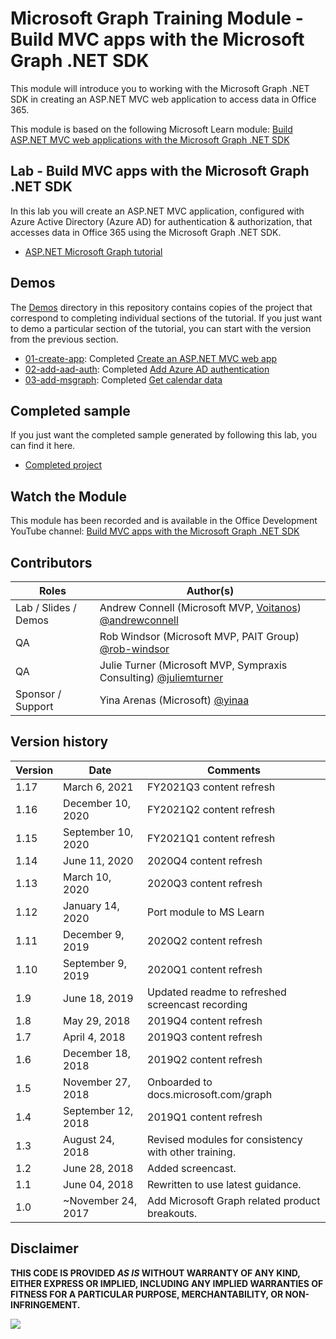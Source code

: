 # Microsoft Graph Training Module - Build MVC apps with the Microsoft Graph .NET SDK

This module will introduce you to working with the Microsoft Graph .NET SDK in creating an ASP.NET MVC web application to access data in Office 365.

This module is based on the following Microsoft Learn module: [Build ASP.NET MVC web applications with the Microsoft Graph .NET SDK](https://docs.microsoft.com/learn/modules/msgraph-build-aspnetmvc-apps)

## Lab - Build MVC apps with the Microsoft Graph .NET SDK

In this lab you will create an ASP.NET MVC application, configured with Azure Active Directory (Azure AD) for authentication & authorization, that accesses data in Office 365 using the Microsoft Graph .NET SDK.

- [ASP.NET Microsoft Graph tutorial](https://docs.microsoft.com/graph/training/aspnet-tutorial)

## Demos

The [Demos](./Demos) directory in this repository contains copies of the project that correspond to completing individual sections of the tutorial. If you just want to demo a particular section of the tutorial, you can start with the version from the previous section.

- [01-create-app](Demos/01-create-app): Completed [Create an ASP.NET MVC web app](https://docs.microsoft.com/graph/training/aspnet-tutorial?tutorial-step=1)
- [02-add-aad-auth](Demos/02-add-aad-auth): Completed [Add Azure AD authentication](https://docs.microsoft.com/graph/training/aspnet-tutorial?tutorial-step=3)
- [03-add-msgraph](Demos/03-add-msgraph): Completed [Get calendar data](https://docs.microsoft.com/graph/training/aspnet-tutorial?tutorial-step=4)

## Completed sample

If you just want the completed sample generated by following this lab, you can find it here.

- [Completed project](Demos/03-add-msgraph)

## Watch the Module

This module has been recorded and is available in the Office Development YouTube channel: [Build MVC apps with the Microsoft Graph .NET SDK](https://youtu.be/a2teHZ5WuNc)

## Contributors

| Roles                | Author(s)                                                                                                      |
| -------------------- | -------------------------------------------------------------------------------------------------------------- |
| Lab / Slides / Demos | Andrew Connell (Microsoft MVP, [Voitanos](//github.com/voitanos)) [@andrewconnell](//github.com/andrewconnell) |
| QA                   | Rob Windsor (Microsoft MVP, PAIT Group) [@rob-windsor](//github.com/rob-windsor)                               |
| QA                   | Julie Turner (Microsoft MVP, Sympraxis Consulting) [@juliemturner](//github.com/juliemturner)                  |
| Sponsor / Support    | Yina Arenas (Microsoft) [@yinaa](//github.com/yinaa)                                                           |

## Version history

| Version | Date               | Comments                                             |
| ------- | ------------------ | ---------------------------------------------------- |
| 1.17    | March 6, 2021      | FY2021Q3 content refresh                             |
| 1.16    | December 10, 2020  | FY2021Q2 content refresh                             |
| 1.15    | September 10, 2020 | FY2021Q1 content refresh                             |
| 1.14    | June 11, 2020      | 2020Q4 content refresh                               |
| 1.13    | March 10, 2020     | 2020Q3 content refresh                               |
| 1.12    | January 14, 2020   | Port module to MS Learn                              |
| 1.11    | December 9, 2019   | 2020Q2 content refresh                               |
| 1.10    | September 9, 2019  | 2020Q1 content refresh                               |
| 1.9     | June 18, 2019      | Updated readme to refreshed screencast recording     |
| 1.8     | May 29, 2018       | 2019Q4 content refresh                               |
| 1.7     | April 4, 2018      | 2019Q3 content refresh                               |
| 1.6     | December 18, 2018  | 2019Q2 content refresh                               |
| 1.5     | November 27, 2018  | Onboarded to docs.microsoft.com/graph                |
| 1.4     | September 12, 2018 | 2019Q1 content refresh                               |
| 1.3     | August 24, 2018    | Revised modules for consistency with other training. |
| 1.2     | June 28, 2018      | Added screencast.                                    |
| 1.1     | June 04, 2018      | Rewritten to use latest guidance.                    |
| 1.0     | ~November 24, 2017 | Add Microsoft Graph related product breakouts.       |

## Disclaimer

**THIS CODE IS PROVIDED _AS IS_ WITHOUT WARRANTY OF ANY KIND, EITHER EXPRESS OR IMPLIED, INCLUDING ANY IMPLIED WARRANTIES OF FITNESS FOR A PARTICULAR PURPOSE, MERCHANTABILITY, OR NON-INFRINGEMENT.**

<img src="https://telemetry.sharepointpnp.com/msgraph-training-aspnetmvcapp" />
